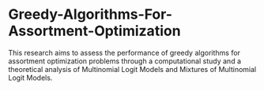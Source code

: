 # Greedy-Algorithms-For-Assortment-Optimization
 This research aims to assess the performance of greedy algorithms for assortment optimization problems through a computational study and a theoretical analysis of Multinomial Logit Models and Mixtures of Multinomial Logit Models.
